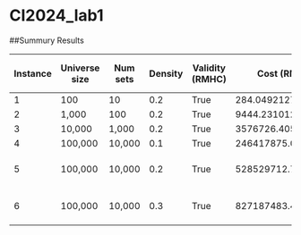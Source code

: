 # CI2024_lab1

##Summury Results

| Instance | Universe size | Num sets | Density | Validity (RMHC) | Cost (RMHC)      | Best Step (RMHC) | Validity (SA) | Cost (SA)         | Best Step (SA) |
|----------|---------------|----------|---------|------------------|-------------------|-------------------|---------------|--------------------|-----------------|
| 1        | 100           | 10       | 0.2     | True             | 284.0492127923681  | 0                | True          | 284.0492127923681 | 125 |
| 2        | 1,000         | 100      | 0.2     | True             | 9444.231012021532  | 121 | True          | 10064.029523400886 | 30 |
| 3        | 10,000        | 1,000    | 0.2     | True             | 3576726.4053798574 | 148 | True          | 185890.90656508916 | 40 |
| 4        | 100,000       | 10,000   | 0.1     | True             | 246417875.09473157 | 149 | True | 2661755.500733458 | 123 |
| 5        | 100,000       | 10,000   | 0.2     | True             | 528529712.76131785 | 149 | [Inserire validità SA] | 3012262.2720628926| 57 |
| 6        | 100,000       | 10,000   | 0.3     | True             | 827187483.4100368 | 148 | [Inserire validità SA] | [Inserire costo SA] | [Inserire step SA] |
